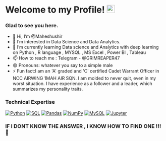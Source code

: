 # Welcome to my Profile! <a> <img src="https://media.giphy.com/media/hvRJCLFzcasrR4ia7z/giphy.gif" width="25px"></a>
### Glad to see you here. 



- 👋 Hi, I’m @Maheshushir
- 👀 I’m interested in Data Science and Data Analytics. 
- 🌱 I’m currently learning Data science and Analytics with deep learning on Python , R language , MYSQL , MS Excel , Power BI , Tableau 
- 📫 How to reach me : Telegram - @GRIMREAPER47
- 😄 Pronouns: whatever you say to a simple male 
- ⚡ Fun fact:I am an 'A' graded and 'C' certified Cadet Warrant Officer in NCC AIRWING 1MAH AIR SQN. I am molded to never quit, even in my worst situation. I have experience as a follower and a leader, which summarizes my personality traits.

### Technical Expertise

<p>
  <a href="#"><img alt="Python" src="https://img.shields.io/badge/Python-14354C.svg?logo=python&logoColor=white"></a>
  <a href="#"><img alt="SQL" src="https://custom-icon-badges.herokuapp.com/badge/SQL-025E8C.svg?logo=database&logoColor=white"></a>
  <a href="#"><img alt="Pandas" src="https://img.shields.io/badge/Pandas-150458.svg?logo=pandas&logoColor=white"></a>
  <a href="#"><img alt="NumPy" src="https://img.shields.io/badge/Numpy-013243.svg?logo=numpy&logoColor=white"></a>
   <a href="#"><img alt="MySQL" src="https://img.shields.io/badge/MySQL-00f.svg?logo=mysql&logoColor=white"></a>
   <a href="#"><img alt="Jupyter" src="https://img.shields.io/badge/Jupyter-F37626.svg?logo=Jupyter&logoColor=white"></a>
   

</p>

### IF I DONT KNOW THE ANSWER , I KNOW HOW TO FIND ONE  !!! :stars:
<!---
Maheshushir/Maheshushir is a ✨ special ✨ repository because its `README.md` (this file) appears on your GitHub profile.
You can click the Preview link to take a look at your changes.
--->
